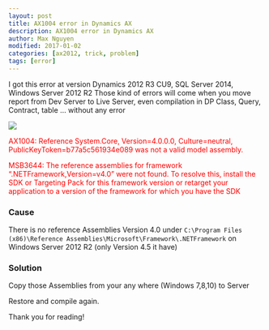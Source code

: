 ```yaml
---
layout: post
title: AX1004 error in Dynamics AX
description: AX1004 error in Dynamics AX
author: Max Nguyen
modified: 2017-01-02
categories: [ax2012, trick, problem]
tags: [error]
---
```


I got this error at version Dynamics 2012 R3 CU9, SQL Server 2014, Windows Server 2012 R2
Those kind of errors will come when you move report from Dev Server to Live Server, even compilation in DP Class, Query, Contract, table … without any error

![](https://dynamics365.github.io/assets/AX1004-error.png)

<span style="color: red">AX1004: Reference System.Core, Version=4.0.0.0, Culture=neutral, PublicKeyToken=b77a5c561934e089 was not a valid model assembly.</span>

<span style="color: red">MSB3644: The reference assemblies for framework “.NETFramework,Version=v4.0” were not found. To resolve this, install the SDK or Targeting Pack for this framework version or retarget your application to a version of the framework for which you have the SDK </span>

### Cause

There is no reference Assemblies Version 4.0  under `C:\Program Files (x86)\Reference Assemblies\Microsoft\Framework\.NETFramework` on Windows Server 2012 R2 (only Version 4.5 it have)

### Solution

Copy those Assemblies from your any where (Windows 7,8,10) to Server

Restore and compile again.

Thank you for reading!
